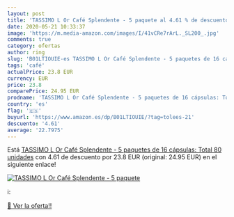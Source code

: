 ```yaml
---
layout: post
title: 'TASSIMO L Or Café Splendente - 5 paquete al 4.61 % de descuento'
date: 2020-05-21 10:33:37
image: 'https://m.media-amazon.com/images/I/41vCRe7rArL._SL200_.jpg'
comments: true
category: ofertas
author: ring
slug: 'B01LTIOUIE-es TASSIMO L Or Café Splendente - 5 paquetes de 16 cápsulas:...'
tags: 'café'
actualPrice: 23.8 EUR
currency: EUR
price: 23.8
comparePrice: 24.95 EUR
prodname: 'TASSIMO L Or Café Splendente - 5 paquetes de 16 cápsulas: Total 80 unidades'
country: 'es'
flag: '🇪🇸'
buyurl: 'https://www.amazon.es/dp/B01LTIOUIE/?tag=tolees-21'
descuento: '4.61'
average: '22.7975'
---
```


Está [TASSIMO L Or Café Splendente - 5 paquetes de 16 cápsulas: Total 80 unidades](https://www.amazon.es/dp/B01LTIOUIE/?tag=tolees-21) con 4.61 de descuento por 23.8 EUR (original: 24.95 EUR) en el siguiente enlace!

[![TASSIMO L Or Café Splendente - 5 paquete](https://m.media-amazon.com/images/I/41vCRe7rArL._SL200_.jpg)](https://www.amazon.es/dp/B01LTIOUIE/?tag=tolees-21)

ℹ️:


[🛒 Ver la oferta!!](https://www.amazon.es/dp/B01LTIOUIE/?tag=tolees-21)
